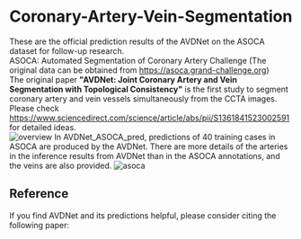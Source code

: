 # Coronary-Artery-Vein-Segmentation
These are the official prediction results of the AVDNet on the ASOCA dataset for follow-up research. <br>
ASOCA: Automated Segmentation of Coronary Artery Challenge (The original data can be obtained from https://asoca.grand-challenge.org) <br>
The original paper **"AVDNet: Joint Coronary Artery and Vein Segmentation with Topological Consistency"** is the first study to segment coronary artery and vein vessels simultaneously from the CCTA images. Please check https://www.sciencedirect.com/science/article/abs/pii/S1361841523002591 for detailed ideas. <br>
![overview](https://github.com/WennyJJ/Coronary-Artery-Vein-Segmentation/tree/main/images/overview.png)
In AVDNet_ASOCA_pred, predictions of 40 training cases in ASOCA are produced by the AVDNet. There are more details of the arteries in the inference results from AVDNet than in the ASOCA annotations, and the veins are also provided.
![asoca](https://github.com/WennyJJ/Coronary-Artery-Vein-Segmentation/tree/main/images/asoca.png)
## Reference
If you find AVDNet and its predictions helpful, please consider citing the following paper:
